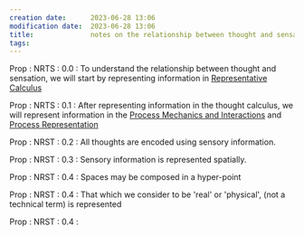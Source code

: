 ```yaml
---
creation date:		2023-06-28 13:06
modification date:	2023-06-28 13:06
title: 				notes on the relationship between thought and sensation
tags:
---
```

Prop : NRTS : 0.0 : To understand the relationship between thought and sensation, we will start by representing information in [Representative Calculus](Representative%20Calculus.md)

Prop : NRTS : 0.1 : After representing information in the thought calculus, we will represent information in the [Process Mechanics and Interactions](Process%20Mechanics%20and%20Interactions.md) and [Process Representation](Process%20Representation.md)

Prop : NRST : 0.2 : All thoughts are encoded using sensory information.

Prop : NRST : 0.3 : Sensory information is represented spatially.

Prop : NRST : 0.4 : Spaces may be composed in a hyper-point 

Prop : NRST : 0.4 : That which we consider to be 'real' or 'physical', (not a technical term) is represented 

Prop : NRST : 0.4 : 